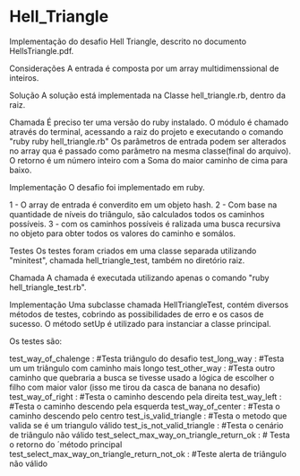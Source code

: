 # Hell_Triangle

Implementação do desafio Hell Triangle, descrito no documento HellsTriangle.pdf.

Considerações
A entrada é composta por um array multidimenssional de inteiros.

Solução
A solução está implementada na Classe hell_triangle.rb, dentro da raiz.

Chamada
É preciso ter uma versão do ruby instalado.
O módulo é chamado através do terminal, acessando a raiz do projeto e executando o comando "ruby ruby hell_triangle.rb"
Os parâmetros de entrada podem ser alterados no array qua é passado como parâmetro na mesma classe(final do arquivo).
O retorno é um número inteiro com a Soma do maior caminho de cima para baixo.

Implementação
O desafio foi implementado em ruby.

1 - O array de entrada é converdito em um objeto hash.
2 - Com base na quantidade de níveis do triângulo, são calculados todos os caminhos possíveis.
3 - com os caminhos possíveis é ralizada uma busca recursiva no objeto para obter todos os valores do caminho e somálos.

Testes
Os testes foram criados em uma classe separada utilizando "minitest", chamada hell_triangle_test, também no diretório raiz.

Chamada
A chamada é executada utilizando apenas o comando "ruby hell_triangle_test.rb".

Implementação
Uma subclasse chamada HellTriangleTest, contém diversos métodos de testes, cobrindo as possibilidades de erro e os casos de sucesso. 
O método setUp é utilizado para instanciar a classe principal.

Os testes são:

test_way_of_chalenge : #Testa triângulo do desafio
test_long_way : #Testa um um triângulo com caminho mais longo
test_other_way : #Testa outro caminho que quebraria a busca se tivesse usado a lógica de escolher o filho com maior valor (isso me tirou da casca de banana no desafio)
test_way_of_right : #Testa o caminho descendo pela direita
test_way_left : #Testa o caminho descendo pela esquerda
test_way_of_center : #Testa o caminho descendo pelo centro
test_is_valid_triangle : #Testa o metodo que valida se é um triangulo válido
test_is_not_valid_triangle : #Testa o cenário de triângulo não válido
test_select_max_way_on_triangle_return_ok : # Testa o retorno do ´método principal
test_select_max_way_on_triangle_return_not_ok : #Teste alerta de triângulo não válido

